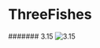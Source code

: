 # ThreeFishes
####### 3.15
![3.15](http://upload-images.jianshu.io/upload_images/2158529-5680bacb8888e7db.gif?imageMogr2/auto-orient/strip)
